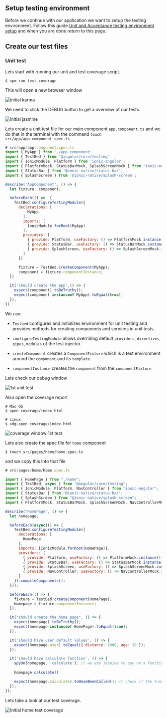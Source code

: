 ## Setup testing environment

Before we continue with our application we want to setup the testing environment. Follow this guide [Unit and Acceptance testing environment setup](https://class.craftacademy.co/courses/course-v1:CraftAcademy+CA-CC-01+2018/courseware/96bf29b196214229a1f5b420c670ac7f/dddd401a80e24483911288b387b1bdbf/?activate_block_id=block-v1%3ACraftAcademy%2BCA-CC-01%2B2018%2Btype%40sequential%2Bblock%40dddd401a80e24483911288b387b1bdbf) and when you are done return to this page.

## Create our test files


### Unit test

Lets start with running our unit and test coverage script.
```shell
$ npm run test-coverage
```
This will open a new browser window

![initial karma](https://raw.githubusercontent.com/magnus-thor/ca_course/cooper_challenge_AUT/images/karma_init_window.png?raw=true)

We need to click the DEBUG button to get a overview of our tests.

![initial jasmine](https://raw.githubusercontent.com/magnus-thor/ca_course/cooper_challenge_AUT/images/karma_debug_window.png)

Lets create a unit test file for our main component `app.component.ts` and we do that in the terminal with the command `touch src/app/app.component.spec.ts`

```javascript
# src/app/app.component.spec.ts
import { MyApp } from './app.component'
import { TestBed } from '@angular/core/testing'
import { IonicModule, Platform } from 'ionic-angular';
import { PlatformMock, StatusBarMock, SplashScreenMock } from 'ionic-mocks'
import { StatusBar } from '@ionic-native/status-bar';
import { SplashScreen } from '@ionic-native/splash-screen';

describe('AppComponent', () => {
  let fixture, component;

  beforeEach(() =>  {
    TestBed.configureTestingModule({
      declarations: [
          MyApp
        ],
        imports: [
          IonicModule.forRoot(MyApp)
        ],
        providers: [
          { provide: Platform, useFactory: () => PlatformMock.instance() },
          { provide: StatusBar, useFactory: () => StatusBarMock.instance() },
          { provide: SplashScreen, useFactory: () => SplashScreenMock.instance() }
        ]
      })

      fixture = TestBed.createComponent(MyApp);
      component = fixture.componentInstance;
  })

  it('should create the app',() => {
    expect(component).toBeTruthy();
    expect(component instanceof MyApp).toEqual(true);
  });
})
```

We use:

- `Testbed` configures and initializes environment for unit testing and provides methods for creating components and services in unit tests.

- `configureTestingModule` allows overriding default `providers`, `directives`, `pipes`, `modules` of the test injector.

- `createComponent` creates a `ComponentFixture` which is a test environment around the `component` and its `template`.

- `componentInstance` creates the `component` from the `componentFixture`.

Lets check our debug window

![1st unit test](https://raw.githubusercontent.com/magnus-thor/ca_course/cooper_challenge_AUT/images/debug_window_1_test.png)


Also open the coverage report
```shell
# Mac OS
$ open coverage/index.html
```

```shell
# Linux
$ xdg-open coverage/index.html
```

![coverage window 1st test](https://raw.githubusercontent.com/magnus-thor/ca_course/cooper_challenge_AUT/images/test_coverage_app_94.png)

Lets also create the spec file for `home` component
```shell
$ touch src/pages/home/home.spec.ts
```

and we copy this into that file

```javascript
# src/pages/home/home.spec.ts

import { HomePage } from "./home";
import { TestBed, async } from "@angular/core/testing";
import { IonicModule, Platform, NavController } from "ionic-angular";
import { StatusBar } from "@ionic-native/status-bar";
import { SplashScreen } from "@ionic-native/splash-screen";
import { PlatformMock, StatusBarMock, SplashScreenMock, NavControllerMock } from "ionic-mocks";

describe("HomePage", () => {
  let homepage;

  beforeEach(async(() => {
    TestBed.configureTestingModule({
      declarations: [
        HomePage
      ],
      imports: [IonicModule.forRoot(HomePage)],
      providers: [
        { provide: Platform, useFactory: () => PlatformMock.instance() },
        { provide: StatusBar, useFactory: () => StatusBarMock.instance() },
        { provide: SplashScreen, useFactory: () => SplashScreenMock.instance() },
        { provide: NavController, useFactory: () => NavControllerMock.instance() }
      ]
    }).compileComponents();
  }));

  beforeEach(() => {
    fixture = TestBed.createComponent(HomePage);
    homepage = fixture.componentInstance;
  });

  it("should create the home page", () => {
    expect(homepage).toBeTruthy();
    expect(homepage instanceof HomePage).toEqual(true);
  });

  it('should have user default values', () => {
    expect(homepage.user).toEqual({ distance: 1000, age: 20 });
  });

  it('should have calculate function', () => {
    spyOn(homepage, 'calculate'); // we use jasmine to spy on a function
    
    homepage.calculate()

    expect(homepage.calculate).toHaveBeenCalled(); // check if the function has been called
  });
});

```

Lets take a look at our test coverage.

![Initial home test coverage](https://raw.githubusercontent.com/magnus-thor/ca_course/cooper_challenge_AUT/images/initial_home_test_coverage.png)
